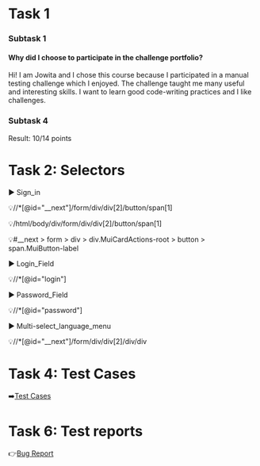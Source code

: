 # Task 1
### Subtask 1
#### Why did I choose to participate in the challenge portfolio?
Hi! I am Jowita and I chose this course because I participated in a manual testing challenge which I enjoyed. 
The challenge taught me many useful and interesting skills. 
I want to learn good code-writing practices and I like challenges.
### Subtask 4
Result: 10/14 points 
# Task 2: Selectors
▶️ Sign_in 

💡//*[@id="__next"]/form/div/div[2]/button/span[1]

💡/html/body/div/form/div/div[2]/button/span[1]

💡#__next > form > div > div.MuiCardActions-root > button > span.MuiButton-label


▶️ Login_Field

💡//*[@id="login"]

▶️ Password_Field

💡//*[@id="password"]

▶️ Multi-select_language_menu

💡//*[@id="__next"]/form/div/div[2]/div/div

# Task 4: Test Cases
➡️[Test Cases](https://docs.google.com/spreadsheets/d/1_010HCKghoR2BPgXg6K0uOt19N9RvDuSm_q64u4OSI4/edit?usp=sharing)

# Task 6: Test reports
👉[Bug Report](https://docs.google.com/document/d/1cbj3wkrmrh0E9h6wdwpOoRS526BsYubuSoB7mWnjdBQ/edit?usp=sharing)


